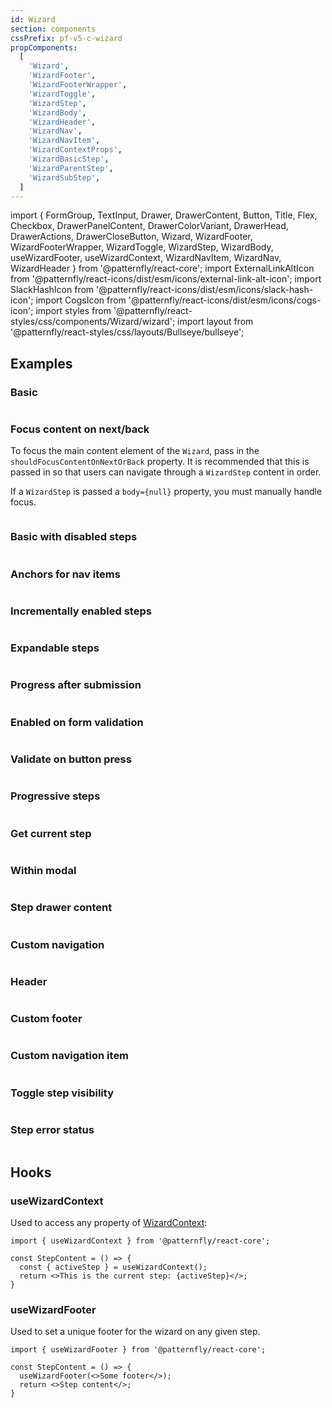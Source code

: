 ```yaml
---
id: Wizard
section: components
cssPrefix: pf-v5-c-wizard
propComponents:
  [
    'Wizard',
    'WizardFooter',
    'WizardFooterWrapper',
    'WizardToggle',
    'WizardStep',
    'WizardBody',
    'WizardHeader',
    'WizardNav',
    'WizardNavItem',
    'WizardContextProps',
    'WizardBasicStep',
    'WizardParentStep',
    'WizardSubStep',
  ]
---
```


import {
FormGroup,
TextInput,
Drawer,
DrawerContent,
Button,
Title,
Flex,
Checkbox,
DrawerPanelContent,
DrawerColorVariant,
DrawerHead,
DrawerActions,
DrawerCloseButton,
Wizard,
WizardFooter,
WizardFooterWrapper,
WizardToggle,
WizardStep,
WizardBody,
useWizardFooter,
useWizardContext,
WizardNavItem,
WizardNav,
WizardHeader
} from '@patternfly/react-core';
import ExternalLinkAltIcon from '@patternfly/react-icons/dist/esm/icons/external-link-alt-icon';
import SlackHashIcon from '@patternfly/react-icons/dist/esm/icons/slack-hash-icon';
import CogsIcon from '@patternfly/react-icons/dist/esm/icons/cogs-icon';
import styles from '@patternfly/react-styles/css/components/Wizard/wizard';
import layout from '@patternfly/react-styles/css/layouts/Bullseye/bullseye';

## Examples

### Basic

```ts file="./WizardBasic.tsx"
```

### Focus content on next/back

To focus the main content element of the `Wizard`, pass in the `shouldFocusContentOnNextOrBack` property. It is recommended that this is passed in so that users can navigate through a `WizardStep` content in order.

If a `WizardStep` is passed a `body={null}` property, you must manually handle focus.

```ts file="./WizardFocusOnNextBack.tsx"
```

### Basic with disabled steps

```ts file="./WizardBasicDisabledSteps.tsx"
```

### Anchors for nav items

```ts file="./WizardWithNavAnchors.tsx"
```

### Incrementally enabled steps

```ts file="./WizardStepVisitRequired.tsx"
```

### Expandable steps

```ts file="./WizardExpandableSteps.tsx"
```

### Progress after submission

```ts file="./WizardWithSubmitProgress.tsx"
```

### Enabled on form validation

```ts file="./WizardEnabledOnFormValidation.tsx"
```

### Validate on button press

```ts file="./WizardValidateOnButtonPress.tsx"
```

### Progressive steps

```ts file="./WizardProgressiveSteps.tsx"
```

### Get current step

```ts file="./WizardGetCurrentStep.tsx"
```

### Within modal

```ts file="./WizardWithinModal.tsx"
```

### Step drawer content

```ts file="./WizardStepDrawerContent.tsx"
```

### Custom navigation

```ts file="./WizardWithCustomNav.tsx"
```

### Header

```ts file="./WizardWithHeader.tsx"
```

### Custom footer

```ts file="./WizardWithCustomFooter.tsx"
```

### Custom navigation item

```ts file="./WizardWithCustomNavItem.tsx"
```

### Toggle step visibility

```ts file="./WizardToggleStepVisibility.tsx"
```

### Step error status

```ts file="./WizardStepErrorStatus.tsx"
```

## Hooks

### useWizardContext

Used to access any property of [WizardContext](#wizardcontextprops):

```noLive
import { useWizardContext } from '@patternfly/react-core';

const StepContent = () => {
  const { activeStep } = useWizardContext();
  return <>This is the current step: {activeStep}</>;
}
```

### useWizardFooter

Used to set a unique footer for the wizard on any given step.

```noLive
import { useWizardFooter } from '@patternfly/react-core';

const StepContent = () => {
  useWizardFooter(<>Some footer</>);
  return <>Step content</>;
}
```
